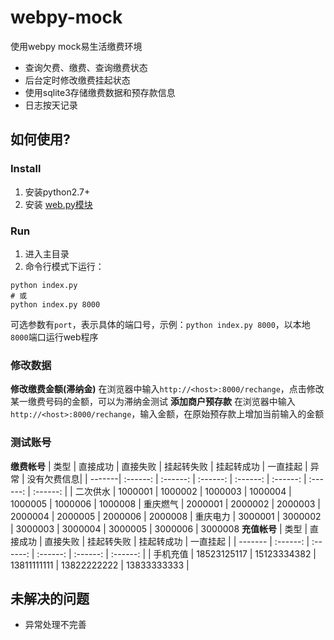 webpy-mock
==========

使用webpy mock易生活缴费环境

- 查询欠费、缴费、查询缴费状态
- 后台定时修改缴费挂起状态
- 使用sqlite3存储缴费数据和预存款信息
- 日志按天记录


## **如何使用?**

### **Install**
1. 安装python2.7+
2. 安装 [web.py模块](http://webpy.org/static/web.py-0.37.tar.gz)

### **Run**
1. 进入主目录
2. 命令行模式下运行：
```shell
python index.py
# 或
python index.py 8000
```
可选参数有`port`，表示具体的端口号，示例：`python index.py 8000`，以本地`8000`端口运行web程序

### **修改数据**
**修改缴费金额(滞纳金)**
在浏览器中输入`http://<host>:8000/rechange`，点击修改某一缴费号码的金额，可以为滞纳金测试
**添加商户预存款**
在浏览器中输入`http://<host>:8000/rechange`，输入金额，在原始预存款上增加当前输入的金额

### **测试账号**
**缴费帐号**
| 类型    | 直接成功   | 直接失败  | 挂起转失败 | 挂起转成功 | 一直挂起 | 异常  |  没有欠费信息|
| -------| :------: | :------: | :------: | :------: | :------: | :------: | :------:  |
| 二次供水 | 1000001 | 1000002 | 1000003 | 1000004 | 1000005 | 1000006 | 1000008
| 重庆燃气 | 2000001 | 2000002 | 2000003 | 2000004 | 2000005 | 2000006 | 2000008
| 重庆电力 | 3000001 | 3000002 | 3000003 | 3000004 | 3000005 | 3000006 | 3000008
**充值帐号**
| 类型     | 直接成功     | 直接失败     | 挂起转失败    | 挂起转成功    | 一直挂起   |
| ------- | :------:    | :------:    | :------:    | :------:    | :------:  |
| 手机充值 | 18523125117 | 15123334382 | 13811111111 | 13822222222 | 13833333333 |


## **未解决的问题**
+ 异常处理不完善
